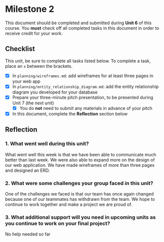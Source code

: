 # Milestone 2

This document should be completed and submitted during **Unit 6** of this course. You **must** check off all completed tasks in this document in order to receive credit for your work.

## Checklist

This unit, be sure to complete all tasks listed below. To complete a task, place an `x` between the brackets.

- [x] In `planning/wireframes.md`: add wireframes for at least three pages in your web app
- [x] In `planning/entity_relationship_diagram.md`: add the entity relationship diagram you developed for your database
- [x] Prepare your three-minute pitch presentation, to be presented during Unit 7 (the next unit)
  - [x] You do **not** need to submit any materials in advance of your pitch
- [x] In this document, complete the **Reflection** section below

## Reflection

### 1. What went well during this unit?
What went well this week is that we have been able to communicate much better than last week. We were also able to expand more on the design of our web application. We have made wireframes of more than three pages and designed an ERD.


### 2. What were some challenges your group faced in this unit?
One of the challenges we faced is that our team has once again changed because one of our teammates has withdrawn from the team. We hope to continue to work together and make a project we are proud of.
### 3. What additional support will you need in upcoming units as you continue to work on your final project?
No help needed so far
